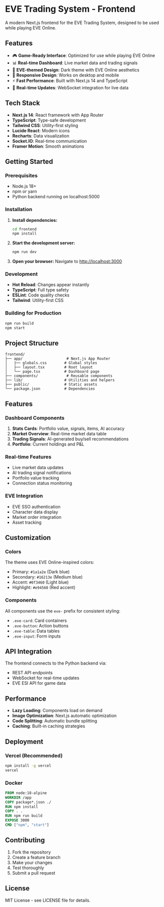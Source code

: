 # EVE Trading System - Frontend

A modern Next.js frontend for the EVE Trading System, designed to be used while playing EVE Online.

## Features

- 🎮 **Game-Ready Interface**: Optimized for use while playing EVE Online
- 📊 **Real-time Dashboard**: Live market data and trading signals
- 🎨 **EVE-themed Design**: Dark theme with EVE Online aesthetics
- 📱 **Responsive Design**: Works on desktop and mobile
- ⚡ **Fast Performance**: Built with Next.js 14 and TypeScript
- 🔄 **Real-time Updates**: WebSocket integration for live data

## Tech Stack

- **Next.js 14**: React framework with App Router
- **TypeScript**: Type-safe development
- **Tailwind CSS**: Utility-first styling
- **Lucide React**: Modern icons
- **Recharts**: Data visualization
- **Socket.IO**: Real-time communication
- **Framer Motion**: Smooth animations

## Getting Started

### Prerequisites

- Node.js 18+
- npm or yarn
- Python backend running on localhost:5000

### Installation

1. **Install dependencies:**

   ```bash
   cd frontend
   npm install
   ```

2. **Start the development server:**

   ```bash
   npm run dev
   ```

3. **Open your browser:**
   Navigate to [http://localhost:3000](http://localhost:3000)

### Development

- **Hot Reload**: Changes appear instantly
- **TypeScript**: Full type safety
- **ESLint**: Code quality checks
- **Tailwind**: Utility-first CSS

### Building for Production

```bash
npm run build
npm start
```

## Project Structure

```
frontend/
├── app/                    # Next.js App Router
│   ├── globals.css        # Global styles
│   ├── layout.tsx         # Root layout
│   └── page.tsx           # Dashboard page
├── components/             # Reusable components
├── lib/                   # Utilities and helpers
├── public/                # Static assets
└── package.json           # Dependencies
```

## Features

### Dashboard Components

1. **Stats Cards**: Portfolio value, signals, items, AI accuracy
2. **Market Overview**: Real-time market data table
3. **Trading Signals**: AI-generated buy/sell recommendations
4. **Portfolio**: Current holdings and P&L

### Real-time Features

- Live market data updates
- AI trading signal notifications
- Portfolio value tracking
- Connection status monitoring

### EVE Integration

- EVE SSO authentication
- Character data display
- Market order integration
- Asset tracking

## Customization

### Colors

The theme uses EVE Online-inspired colors:

- Primary: `#1a1a2e` (Dark blue)
- Secondary: `#16213e` (Medium blue)
- Accent: `#0f3460` (Light blue)
- Highlight: `#e94560` (Red accent)

### Components

All components use the `eve-` prefix for consistent styling:

- `.eve-card`: Card containers
- `.eve-button`: Action buttons
- `.eve-table`: Data tables
- `.eve-input`: Form inputs

## API Integration

The frontend connects to the Python backend via:

- REST API endpoints
- WebSocket for real-time updates
- EVE ESI API for game data

## Performance

- **Lazy Loading**: Components load on demand
- **Image Optimization**: Next.js automatic optimization
- **Code Splitting**: Automatic bundle splitting
- **Caching**: Built-in caching strategies

## Deployment

### Vercel (Recommended)

```bash
npm install -g vercel
vercel
```

### Docker

```dockerfile
FROM node:18-alpine
WORKDIR /app
COPY package*.json ./
RUN npm install
COPY . .
RUN npm run build
EXPOSE 3000
CMD ["npm", "start"]
```

## Contributing

1. Fork the repository
2. Create a feature branch
3. Make your changes
4. Test thoroughly
5. Submit a pull request

## License

MIT License - see LICENSE file for details.
